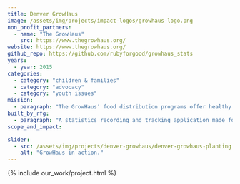 ```yaml
---
title: Denver GrowHaus
image: /assets/img/projects/impact-logos/growhaus-logo.png
non_profit_partners:
  - name: "The GrowHaus"
    src: https://www.thegrowhaus.org/
website: https://www.thegrowhaus.org/
github_repo: https://github.com/rubyforgood/growhaus_stats
years:
  - year: 2015
categories:
  - category: "children & families"
  - category: "advocacy"
  - category: "youth issues"
mission:
  - paragraph: "The GrowHaus’ food distribution programs offer healthy and affordable food options."
built_by_rfg:
  - paragraph: "A statistics recording and tracking application made for the folks at The GrowHaus."
scope_and_impact:

slider:
  - src: /assets/img/projects/denver-growhaus/denver-growhaus-planting.jpg
    alt: "GrowHaus in action."
---
```


{% include our_work/project.html %}
